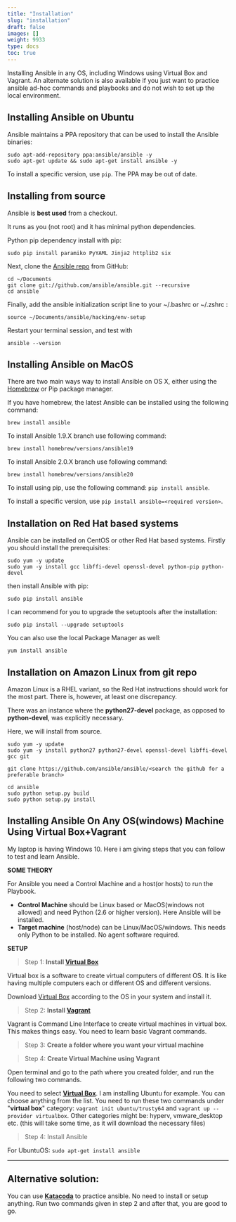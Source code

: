 ```yaml
---
title: "Installation"
slug: "installation"
draft: false
images: []
weight: 9933
type: docs
toc: true
---
```


Installing Ansible in any OS, including Windows using Virtual Box and Vagrant. An alternate solution is also available if you just want to practice ansible ad-hoc commands and playbooks and do not wish to set up the local environment.

## Installing Ansible on Ubuntu
Ansible maintains a PPA repository that can be used to install the Ansible binaries:

    sudo apt-add-repository ppa:ansible/ansible -y
    sudo apt-get update && sudo apt-get install ansible -y

To install a specific version, use `pip`. The PPA may be out of date.

## Installing from source
Ansible is **best used** from a checkout.

It runs as you (not root) and it has minimal python dependencies. 

Python pip dependency install with pip:

    sudo pip install paramiko PyYAML Jinja2 httplib2 six

Next, clone the [Ansible repo][1] from GitHub:
 
    cd ~/Documents
    git clone git://github.com/ansible/ansible.git --recursive 
    cd ansible

Finally, add the ansible initialization script line to your ~/.bashrc or ~/.zshrc :

    source ~/Documents/ansible/hacking/env-setup

Restart your terminal session, and test with 
    
    ansible --version

  [1]: https://github.com/ansible/ansible

## Installing Ansible on MacOS
There are two main ways way to install Ansible on OS X, either using the [Homebrew][1] or Pip package manager. 

If you have homebrew, the latest Ansible can be installed using the following command:

    brew install ansible

To install Ansible 1.9.X branch use following command:

    brew install homebrew/versions/ansible19

To install Ansible 2.0.X branch use following command:

    brew install homebrew/versions/ansible20

To install using pip, use the following command: `pip install ansible`.

To install a specific version, use `pip install ansible=<required version>`.

  [1]: http://brew.sh

## Installation on Red Hat based systems
Ansible can be installed on CentOS or other Red Hat based systems. Firstly you should install the prerequisites:

    sudo yum -y update
    sudo yum -y install gcc libffi-devel openssl-devel python-pip python-devel

then install Ansible with pip:

    sudo pip install ansible

I can recommend for you to upgrade the setuptools after the installation:

    sudo pip install --upgrade setuptools

You can also use the local Package Manager as well:
    
    yum install ansible

## Installation on Amazon Linux from git repo
Amazon Linux is a RHEL variant, so the Red Hat instructions should work for the most part.  There is, however, at least one discrepancy.

There was an instance where the **python27-devel** package, as opposed to **python-devel**, was explicitly necessary.

Here, we will install from source.

    sudo yum -y update
    sudo yum -y install python27 python27-devel openssl-devel libffi-devel gcc git
    
    git clone https://github.com/ansible/ansible/<search the github for a preferable branch>
    
    cd ansible
    sudo python setup.py build
    sudo python setup.py install



## Installing Ansible On Any OS(windows) Machine Using Virtual Box+Vagrant
My laptop is having Windows 10. Here i am giving steps that you can follow to test and learn Ansible. 

**SOME THEORY**

For Ansible you need a Control Machine and a host(or hosts) to run the Playbook. 

- **Control Machine** should be Linux based or MacOS(windows not allowed) and need Python (2.6 or higher version). Here Ansible will be installed.
- **Target machine** (host/node) can be Linux/MacOS/windows. This needs only Python to be installed. No agent software required.

**SETUP**

> Step 1: **Install [Virtual Box][1]**

 Virtual box is a software to create virtual computers of different OS. It is like having multiple computers each or different OS and different versions. 

Download [Virtual Box][1] according to the OS in your system and install it. 
> Step 2: **Install [Vagrant][2]**

Vagrant is Command Line Interface to create virtual machines in virtual box. This makes things easy. You need to learn basic Vagrant commands. 
> Step 3: **Create a folder where you want your virtual machine**

>Step 4: **Create Virtual Machine using Vagrant**

Open terminal and go to the path where you created folder, and run the following two commands.

You need to select [**Virtual Box**][3]. I am installing Ubuntu for example. You can choose anything from the list. You need to run these two commands under "**virtual box**" category: `vagrant init ubuntu/trusty64` and `vagrant up --provider virtualbox`. Other categories might be: hyperv, vmware_desktop etc. (this will take some time, as it will download the necessary files)

>Step 4: Install Ansible

For UbuntuOS: `sudo apt-get install ansible`


----------

**Alternative solution**: 
-----
You can use [**Katacoda**][4] to practice ansible. No need to install or setup anything. Run two commands given in step 2 and after that, you are good to go.  


  [1]: https://www.virtualbox.org/wiki/Downloads
  [2]: https://www.vagrantup.com/downloads.html
  [3]: http://vagrantcloud.com
  [4]: https://www.katacoda.com/jonatanblue/scenarios/1

